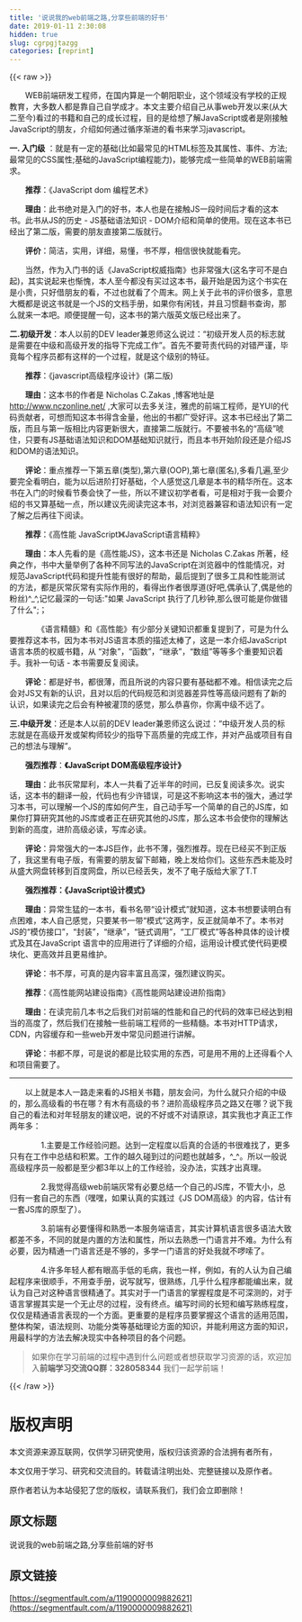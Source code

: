 ```yaml
---
title: '说说我的web前端之路,分享些前端的好书' 
date: 2019-01-11 2:30:08
hidden: true
slug: cgrpgjtazgg
categories: [reprint]
---
```


{{< raw >}}

                    
<p>　　WEB前端研发工程师，在国内算是一个朝阳职业，这个领域没有学校的正规教育，大多数人都是靠自己自学成才。本文主要介绍自己从事web开发以来(从大二至今)看过的书籍和自己的成长过程，目的是给想了解JavaScript或者是刚接触JavaScript的朋友，介绍如何通过循序渐进的看书来学习javascript。</p>
<p><strong>一. 入门级</strong> ：就是有一定的基础(比如最常见的HTML标签及其属性、事件、方法;最常见的CSS属性;基础的JavaScript编程能力)，能够完成一些简单的WEB前端需求。</p>
<p>　　<strong>推荐</strong>：《JavaScript dom 编程艺术》</p>
<p>　　<strong>理由</strong>：此书绝对是入门的好书，本人也是在接触JS一段时间后才看的这本书。此书从JS的历史 - JS基础语法知识 - DOM介绍和简单的使用。现在这本书已经出了第二版，需要的朋友直接第二版就行。</p>
<p>　　<strong>评价</strong>：简洁，实用，详细，易懂，书不厚，相信很快就能看完。</p>
<p>　　当然，作为入门书的话《JavaScript权威指南》也非常强大(这名字可不是白起)，其实说起来也惭愧，本人至今都没有买过这本书，最开始是因为这个书实在是小贵，只好借朋友的看，不过也就看了个周末。网上关于此书的评价很多，意思大概都是说这书就是一个JS的文档手册，如果你有闲钱，并且习惯翻书查询，那么就来一本吧。顺便提醒一句，这本书的第六版英文版已经出来了。</p>
<p><strong>二.初级开发</strong>：本人以前的DEV leader兼恩师这么说过：“初级开发人员的标志就是需要在中级和高级开发的指导下完成工作”。首先不要苛责代码的对错严谨，毕竟每个程序员都有这样的一个过程，就是这个级别的特征。</p>
<p>　　<strong>推荐</strong>：《javascript高级程序设计》(第二版)</p>
<p>　　<strong>理由</strong>：这本书的作者是 Nicholas C.Zakas ,博客地址是 <a href="http://www.nczonline.net/" rel="nofollow noreferrer" target="_blank">http://www.nczonline.net/</a> ,大家可以去多关注，雅虎的前端工程师，是YUI的代码贡献者，可想而知这本书得含金量，他出的书都广受好评。这本书已经出了第二版，而且与第一版相比内容更新很大，直接第二版就行。不要被书名的“高级”唬住，只要有JS基础语法知识和DOM基础知识就行，而且本书开始阶段还是介绍JS和DOM的语法知识。</p>
<p>　　<strong>评论</strong>：重点推荐一下第五章(类型),第六章(OOP),第七章(匿名),多看几遍,至少要完全看明白，能为以后进阶打好基础，个人感觉这几章是本书的精华所在。这本书在入门的时候看节奏会快了一些，所以不建议初学者看，可是相对于我一会要介绍的书又算基础一点，所以建议先阅读完这本书，对浏览器兼容和语法知识有一定了解之后再往下阅读。</p>
<p>　　<strong>推荐</strong>：《高性能 JavaScript》《JavaScript语言精粹》</p>
<p>　　<strong>理由</strong>：本人先看的是《高性能JS》，这本书还是 Nicholas C.Zakas 所著，经典之作，书中大量举例了各种不同写法的JavaScript在浏览器中的性能情况，对规范JavaScript代码和提升性能有很好的帮助，最后提到了很多工具和性能测试的方法，都是灰常灰常有实际作用的，看得出作者很厚道(好吧,偶承认了,偶是他的粉丝)^_^,记忆最深的一句话:"如果 JavaScript 执行了几秒钟,那么很可能是你做错了什么";；</p>
<p>　　　　《语言精髓》和《高性能》有少部分关键知识都重复提到了，可是为什么要推荐这本书，因为本书对JS语言本质的描述太棒了，这是一本介绍JavaScript语言本质的权威书籍，从 “对象”，“函数”，“继承”，“数组”等等多个重要知识着手。我补一句话 - 本书需要反复阅读。</p>
<p>　　<strong>评论</strong>：都是好书，都很薄，而且所说的内容只要有基础都不难。相信读完之后会对JS又有新的认识，且对以后的代码规范和浏览器差异性等高级问题有了新的认识，如果读完之后会有种被灌顶的感觉，那么恭喜你，你离中级不远了。</p>
<p><strong>三.中级开发</strong>：还是本人以前的DEV leader兼恩师这么说过：“中级开发人员的标志就是在高级开发或架构师较少的指导下高质量的完成工作，并对产品或项目有自己的想法与理解”。</p>
<p>　　<strong>强烈推荐</strong>：<strong>《JavaScript DOM高级程序设计》</strong></p>
<p>　　<strong>理由</strong>：此书灰常犀利，本人一共看了近半年的时间，已反复阅读多次。说实话，这本书的翻译一般，代码也有少许错误，可是这不影响这本书的强大，通过学习本书，可以理解一个JS的库如何产生，自己动手写一个简单的自己的JS库，如果你打算研究其他的JS库或者正在研究其他的JS库，那么这本书会使你的理解达到新的高度，进阶高级必读，写库必读。</p>
<p>　　<strong>评论</strong>：异常强大的一本JS巨作，此书不薄，强烈推荐。现在已经买不到正版了，我这里有电子版，有需要的朋友留下邮箱，晚上发给你们。这些东西未能及时从盛大网盘转移到百度网盘，所以已经丢失，发不了电子版给大家了T.T</p>
<p>　　<strong>强烈推荐：《JavaScript设计模式》</strong></p>
<p>　　<strong>理由</strong>：异常生猛的一本书，看书名带“设计模式”就知道，这本书想要读明白有点困难，本人自己感觉，只要某书一带“模式”这两字，反正就简单不了。本书对JS的“模仿接口”，“封装”，“继承”，“链式调用”，“工厂模式”等各种具体的设计模式及其在JavaScript 语言中的应用进行了详细的介绍，运用设计模式使代码更模块化、更高效并且更易维护。</p>
<p>　　<strong>评论</strong>：书不厚，可真的是内容丰富且高深，强烈建议购买。</p>
<p>　　<strong>推荐</strong>：《高性能网站建设指南》《高性能网站建设进阶指南》</p>
<p>　　<strong>理由</strong>：在读完前几本书之后我们对前端的性能和自己的代码的效率已经达到相当的高度了，然后我们在接触一些前端工程师的一些精髓。本书对HTTP请求，CDN，内容缓存和一些web开发中常见问题进行讲解。</p>
<p>　　<strong>评论</strong>：书都不厚，可是说的都是比较实用的东西，可是用不用的上还得看个人和项目需要了。</p>
<hr>
<p>　　以上就是本人一路走来看的JS相关书籍，朋友会问，为什么就只介绍的中级的，那么高级看的书在哪？有木有高级的书？进阶高级程序员之路又在哪？说下我自己的看法和对年轻朋友的建议吧，说的不好或不对请原谅，其实我也才真正工作两年多：</p>
<p>　　　　1.主要是工作经验问题。达到一定程度以后真的合适的书很难找了，更多只有在工作中总结和积累。工作的越久碰到过的问题也就越多，^_^。所以一般说高级程序员一般都是至少都3年以上的工作经验，没办法，实践才出真理。</p>
<p>　　　　2.我觉得高级web前端灰常有必要总结一个自己的JS库，不管大小，总归有一套自己的东西（嘿嘿，如果认真的实践过《JS DOM高级》的内容，估计有一套JS库的原型了）。</p>
<p>　　　　3.前端有必要懂得和熟悉一本服务端语言，其实计算机语言很多语法大致都差不多，不同的就是内置的方法和属性，所以去熟悉一门语言并不难。为什么有必要，因为精通一门语言还是不够的，多学一门语言的好处我就不啰嗦了。</p>
<p>　　　　4.许多年轻人都有眼高手低的毛病，我也一样，例如，有的人认为自己编起程序来很顺手，不用查手册，说写就写，很熟练，几乎什么程序都能编出来，就认为自己对这种语言很精通了。其实对于一门语言的掌握程度是不可深测的，对于语言掌握其实是一个无止尽的过程，没有终点。编写时间的长短和编写熟练程度，仅仅是精通语言表现的一个方面。更重要的是程序员要掌握这个语言的适用范围，整体构架，语法规则、功能分类等基础理论方面的知识，并能利用这方面的知识，用最科学的方法去解决现实中各种项目的各个问题。</p>
<blockquote><p>如果你在学习前端的过程中遇到什么问题或者想获取学习资源的话，欢迎加入<strong>前端学习交流QQ群：328058344</strong>  我们一起学前端！</p></blockquote>

                
{{< /raw >}}

# 版权声明
本文资源来源互联网，仅供学习研究使用，版权归该资源的合法拥有者所有，

本文仅用于学习、研究和交流目的。转载请注明出处、完整链接以及原作者。

原作者若认为本站侵犯了您的版权，请联系我们，我们会立即删除！

## 原文标题
说说我的web前端之路,分享些前端的好书

## 原文链接
[https://segmentfault.com/a/1190000009882621](https://segmentfault.com/a/1190000009882621)

